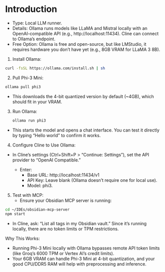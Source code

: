 # Introduction

- Type: Local LLM runner.
- Details: Ollama runs models like LLaMA and Mistral locally with an OpenAI-compatible API (e.g., http://localhost:11434). Cline can connect to Ollama’s endpoint.
- Free Option: Ollama is free and open-source, but like LMStudio, it requires hardware you don’t have yet (e.g., 8GB VRAM for LLaMA 3 8B).

1. Install Ollama:
```bash
curl -fsSL https://ollama.com/install.sh | sh
```

2. Pull Phi-3 Mini:
```bash
ollama pull phi3
```

- This downloads the 4-bit quantized version by default (~4GB), which should fit in your VRAM.

3. Run Ollama:
    ```bash
    ollama run phi3
    ```

- This starts the model and opens a chat interface. You can test it directly by typing “Hello world” to confirm it works.

4. Configure Cline to Use Ollama:

- In Cline’s settings (Ctrl+Shift+P > “Continue: Settings”), set the API provider to “OpenAI Compatible.”

    - Enter:
        - Base URL: http://localhost:11434/v1
        - API Key: Leave blank (Ollama doesn’t require one for local use).
        - Model: phi3.

5. Test with MCP:
    - Ensure your Obsidian MCP server is running:

```bash
cd ~/IDEs/obsidian-mcp-server
npm start
```

- In Cline, ask: “List all tags in my Obsidian vault.” Since it’s running locally, there are no token limits or TPM restrictions.


Why This Works:

- Running Phi-3 Mini locally with Ollama bypasses remote API token limits (like Groq’s 6000 TPM or Vertex AI’s credit limits).
- Your 6GB VRAM can handle Phi-3 Mini at 4-bit quantization, and your good CPU/DDR5 RAM will help with preprocessing and inference.